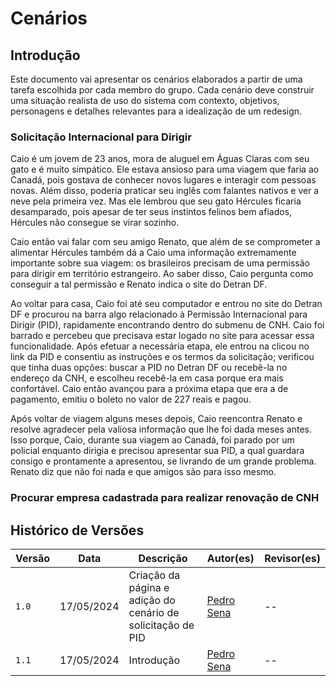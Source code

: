 # Cenários

## Introdução

Este documento vai apresentar os cenários elaborados a partir de uma tarefa escolhida por cada membro do grupo. Cada cenário deve construir uma situação realista de uso do sistema com contexto, objetivos, personagens e detalhes relevantes para a idealização de um redesign.

### Solicitação Internacional para Dirigir

Caio é um jovem de 23 anos, mora de aluguel em Águas Claras com seu gato e é muito simpático. Ele estava ansioso para uma viagem que faria ao Canadá, pois gostava de conhecer novos lugares e interagir com pessoas novas. Além disso, poderia praticar seu inglês com falantes nativos e ver a neve pela primeira vez. Mas ele lembrou que seu gato Hércules ficaria desamparado, pois apesar de ter seus instintos felinos bem afiados, Hércules não consegue se virar sozinho. 

Caio então vai falar com seu amigo Renato, que além de se comprometer a alimentar Hércules também dá a Caio uma informação extremamente importante sobre sua viagem: os brasileiros precisam de uma permissão para dirigir em território estrangeiro. Ao saber disso, Caio pergunta como conseguir a tal permissão e Renato indica o site do Detran DF. 

Ao voltar para casa, Caio foi até seu computador e entrou no site do Detran DF e procurou na barra algo relacionado à Permissão Internacional para Dirigir (PID), rapidamente encontrando dentro do submenu de CNH. Caio foi barrado e percebeu que precisava estar logado no site para acessar essa funcionalidade. Após efetuar a necessária etapa, ele entrou na clicou no link da PID e consentiu as instruções e os termos da solicitação; verificou que tinha duas opções: buscar a PID no Detran DF ou recebê-la no endereço da CNH, e escolheu recebê-la em casa porque era mais confortável. Caio então avançou para a próxima etapa que era a de pagamento, emitiu o boleto no valor de 227 reais e pagou.

Após voltar de viagem alguns meses depois, Caio reencontra Renato e resolve agradecer pela valiosa informação que lhe foi dada meses antes. Isso porque, Caio, durante sua viagem ao Canadá, foi parado por um policial enquanto dirigia e precisou apresentar sua PID, a qual guardara consigo e prontamente a apresentou, se livrando de um grande problema. Renato diz que não foi nada e que amigos são para isso mesmo.

### Procurar empresa cadastrada para realizar renovação de CNH 



## Histórico de Versões

| Versão | Data       | Descrição         | Autor(es)                                              | Revisor(es) |
| ------ | ---------- | ----------------- | ------------------------------------------------------ | ----------- |
| `1.0`  | 17/05/2024 |Criação da página e adição do cenário de solicitação de PID| [Pedro Sena](https://github.com/pedroyen21) | --          |
| `1.1`  | 17/05/2024 |Introdução| [Pedro Sena](https://github.com/pedroyen21) | --          |


